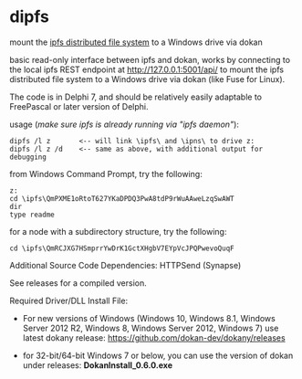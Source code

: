 # dipfs
mount the [ipfs distributed file system](https://github.com/ipfs/go-ipfs) to a Windows drive via dokan

basic read-only interface between ipfs and dokan, works by connecting to the local ipfs REST endpoint at http://127.0.0.1:5001/api/ 
to mount the ipfs distributed file system to a Windows drive via dokan (like Fuse for Linux).

The code is in Delphi 7, and should be relatively easily adaptable to FreePascal or later version of Delphi.

usage (*make sure ipfs is already running via "ipfs daemon"*):

```
dipfs /l z       <-- will link \ipfs\ and \ipns\ to drive z:
dipfs /l z /d    <-- same as above, with additional output for debugging
```

from Windows Command Prompt, try the following:

```
z: 
cd \ipfs\QmPXME1oRtoT627YKaDPDQ3PwA8tdP9rWuAAweLzqSwAWT
dir
type readme
```

for a node with a subdirectory structure, try the following:

``` 
cd \ipfs\QmRCJXG7HSmprrYwDrK1GctXHgbV7EYpVcJPQPwevoQuqF
```

Additional Source Code Dependencies: HTTPSend (Synapse)

See releases for a compiled version.  

Required Driver/DLL Install File:

* For new versions of Windows (Windows 10, Windows 8.1, Windows Server 2012 R2, Windows 8, Windows Server 2012, Windows 7) use latest dokany release: https://github.com/dokan-dev/dokany/releases

* for 32-bit/64-bit Windows 7 or below, you can use the version of dokan under releases: **DokanInstall_0.6.0.exe**
